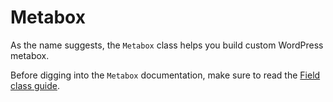 Metabox
=======

As the name suggests, the `Metabox` class helps you build custom WordPress metabox.

Before digging into the `Metabox` documentation, make sure to read the [Field class guide](https://github.com/themosis/documentation/blob/master/field.md). 